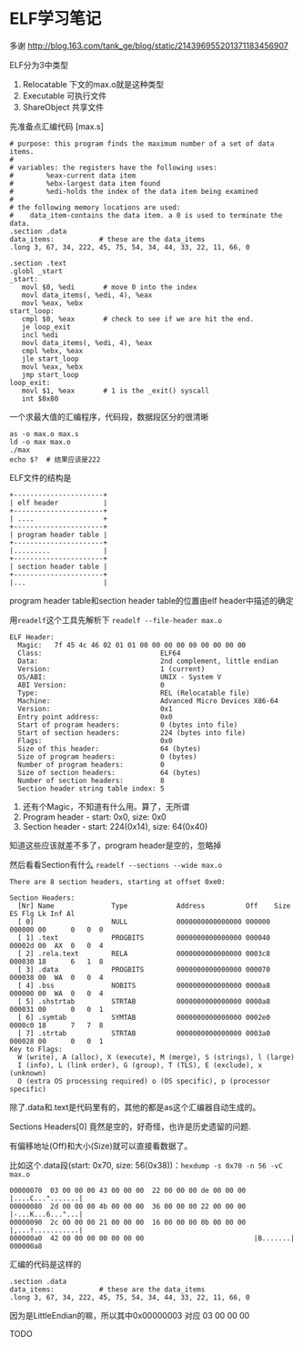 ELF学习笔记
================

多谢 <http://blog.163.com/tank_ge/blog/static/214396955201371183456907>

ELF分为3中类型

1. Relocatable  下文的max.o就是这种类型
2. Executable   可执行文件
3. ShareObject  共享文件

先准备点汇编代码 [max.s]

	# purpose: this program finds the maximum number of a set of data items.
	# 
	# variables: the registers have the following uses:
	#        %eax-current data item
	#        %ebx-largest data item found
	#        %edi-holds the index of the data item being examined
	#
	# the following memory locations are used:
	#    data_item-contains the data item. a 0 is used to terminate the data.
	.section .data
	data_items:           # these are the data_items
	.long 3, 67, 34, 222, 45, 75, 54, 34, 44, 33, 22, 11, 66, 0

	.section .text
	.globl _start
	_start:
	   movl $0, %edi       # move 0 into the index
	   movl data_items(, %edi, 4), %eax
	   movl %eax, %ebx
	start_loop:
	   cmpl $0, %eax       # check to see if we are hit the end.
	   je loop_exit
	   incl %edi
	   movl data_items(, %edi, 4), %eax
	   cmpl %ebx, %eax
	   jle start_loop
	   movl %eax, %ebx
	   jmp start_loop
	loop_exit:
	   movl $1, %eax       # 1 is the _exit() syscall 
	   int $0x80

一个求最大值的汇编程序，代码段，数据段区分的很清晰

	as -o max.o max.s
	ld -o max max.o
	./max
	echo $?  # 结果应该是222

ELF文件的结构是

	+----------------------+
	| elf header           |
	+----------------------+
	| ....                 +
	+----------------------+
	| program header table |
	+----------------------+
	|.........             |
	+----------------------+
	| section header table |
	+----------------------+
	|...                   |

program header table和section header table的位置由elf header中描述的确定

用`readelf`这个工具先解析下 `readelf --file-header max.o`

	ELF Header:
	  Magic:   7f 45 4c 46 02 01 01 00 00 00 00 00 00 00 00 00 
	  Class:                             ELF64
	  Data:                              2nd complement, little endian
	  Version:                           1 (current)
	  OS/ABI:                            UNIX - System V
	  ABI Version:                       0
	  Type:                              REL (Relocatable file)
	  Machine:                           Advanced Micro Devices X86-64
	  Version:                           0x1
	  Entry point address:               0x0
	  Start of program headers:          0 (bytes into file)
	  Start of section headers:          224 (bytes into file)
	  Flags:                             0x0
	  Size of this header:               64 (bytes)
	  Size of program headers:           0 (bytes)
	  Number of program headers:         0
	  Size of section headers:           64 (bytes)
	  Number of section headers:         8
	  Section header string table index: 5

1. 还有个Magic，不知道有什么用。算了，无所谓
2. Program header - start: 0x0, size: 0x0
3. Section header - start: 224(0x14), size: 64(0x40)

知道这些应该就差不多了，program header是空的，忽略掉

然后看看Section有什么 `readelf --sections --wide max.o`

	There are 8 section headers, starting at offset 0xe0:

	Section Headers:
	  [Nr] Name              Type            Address          Off    Size   ES Flg Lk Inf Al
	  [ 0]                   NULL            0000000000000000 000000 000000 00      0   0  0
	  [ 1] .text             PROGBITS        0000000000000000 000040 00002d 00  AX  0   0  4
	  [ 2] .rela.text        RELA            0000000000000000 0003c8 000030 18      6   1  8
	  [ 3] .data             PROGBITS        0000000000000000 000070 000038 00  WA  0   0  4
	  [ 4] .bss              NOBITS          0000000000000000 0000a8 000000 00  WA  0   0  4
	  [ 5] .shstrtab         STRTAB          0000000000000000 0000a8 000031 00      0   0  1
	  [ 6] .symtab           SYMTAB          0000000000000000 0002e0 0000c0 18      7   7  8
	  [ 7] .strtab           STRTAB          0000000000000000 0003a0 000028 00      0   0  1
	Key to Flags:
	  W (write), A (alloc), X (execute), M (merge), S (strings), l (large)
	  I (info), L (link order), G (group), T (TLS), E (exclude), x (unknown)
	  O (extra OS processing required) o (OS specific), p (processor specific)

除了.data和.text是代码里有的，其他的都是as这个汇编器自动生成的。

Sections Headers[0] 竟然是空的，好奇怪，也许是历史遗留的问题. 

有偏移地址(Off)和大小(Size)就可以直接看数据了。 

比如这个.data段(start: 0x70, size: 56(0x38))：`hexdump -s 0x70 -n 56 -vC max.o`

	00000070  03 00 00 00 43 00 00 00  22 00 00 00 de 00 00 00  |....C...".......|
	00000080  2d 00 00 00 4b 00 00 00  36 00 00 00 22 00 00 00  |-...K...6..."...|
	00000090  2c 00 00 00 21 00 00 00  16 00 00 00 0b 00 00 00  |,...!...........|
	000000a0  42 00 00 00 00 00 00 00                           |B.......|
	000000a8

汇编的代码是这样的

	.section .data
	data_items:           # these are the data_items
	.long 3, 67, 34, 222, 45, 75, 54, 34, 44, 33, 22, 11, 66, 0

因为是LittleEndian的嘛，所以其中0x00000003 对应 03 00 00 00

TODO
